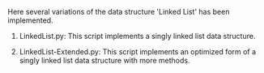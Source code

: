 Here several variations of the data structure 'Linked List' has been implemented.

1. LinkedList.py: This script implements a singly linked list data structure. 

2. LinkedList-Extended.py: This script implements an optimized form of a singly linked list data structure with more
methods. 
